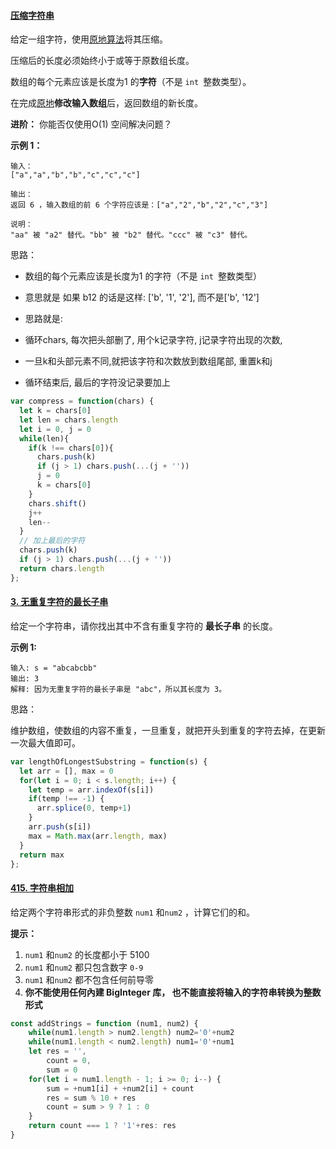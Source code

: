 #### [ 压缩字符串](https://leetcode-cn.com/problems/string-compression/)

给定一组字符，使用[原地算法](https://baike.baidu.com/item/原地算法)将其压缩。

压缩后的长度必须始终小于或等于原数组长度。

数组的每个元素应该是长度为1 的**字符**（不是 `int `整数类型）。

在完成[原地](https://baike.baidu.com/item/原地算法)**修改输入数组**后，返回数组的新长度。

**进阶：**
你能否仅使用O(1) 空间解决问题？

**示例 1：**

```
输入：
["a","a","b","b","c","c","c"]

输出：
返回 6 ，输入数组的前 6 个字符应该是：["a","2","b","2","c","3"]

说明：
"aa" 被 "a2" 替代。"bb" 被 "b2" 替代。"ccc" 被 "c3" 替代。
```

思路：

- 数组的每个元素应该是长度为1 的字符（不是 `int `整数类型）

-  意思就是 如果 b12 的话是这样: ['b', '1', '2'], 而不是['b', '12']
- 思路就是:
-  循环chars, 每次把头部删了, 用个k记录字符, j记录字符出现的次数,
- 一旦k和头部元素不同,就把该字符和次数放到数组尾部, 重置k和j
-  循环结束后, 最后的字符没记录要加上

```js
var compress = function(chars) {
  let k = chars[0]
  let len = chars.length
  let i = 0, j = 0
  while(len){
    if(k !== chars[0]){
      chars.push(k)
      if (j > 1) chars.push(...(j + ''))
      j = 0
      k = chars[0]
    }
    chars.shift()
    j++
    len--
  }
  // 加上最后的字符
  chars.push(k)
  if (j > 1) chars.push(...(j + ''))
  return chars.length
};
```

#### [3. 无重复字符的最长子串](https://leetcode-cn.com/problems/longest-substring-without-repeating-characters/)

给定一个字符串，请你找出其中不含有重复字符的 **最长子串** 的长度。

 

**示例 1:**

```
输入: s = "abcabcbb"
输出: 3 
解释: 因为无重复字符的最长子串是 "abc"，所以其长度为 3。
```

思路：

维护数组，使数组的内容不重复，一旦重复，就把开头到重复的字符去掉，在更新一次最大值即可。

```js
var lengthOfLongestSubstring = function(s) {
  let arr = [], max = 0
  for(let i = 0; i < s.length; i++) {
    let temp = arr.indexOf(s[i])
    if(temp !== -1) {
      arr.splice(0, temp+1)
    }
    arr.push(s[i])
    max = Math.max(arr.length, max)
  }
  return max
};
```

#### [415. 字符串相加](https://leetcode-cn.com/problems/add-strings/)

给定两个字符串形式的非负整数 `num1` 和`num2` ，计算它们的和。



**提示：**

1. `num1` 和`num2` 的长度都小于 5100
2. `num1` 和`num2` 都只包含数字 `0-9`
3. `num1` 和`num2` 都不包含任何前导零
4. **你不能使用任何內建 BigInteger 库， 也不能直接将输入的字符串转换为整数形式**

````js
const addStrings = function (num1, num2) {
    while(num1.length > num2.length) num2='0'+num2
    while(num1.length < num2.length) num1='0'+num1
    let res = '',
        count = 0,
        sum = 0
    for(let i = num1.length - 1; i >= 0; i--) {
        sum = +num1[i] + +num2[i] + count
        res = sum % 10 + res
        count = sum > 9 ? 1 : 0
    }
    return count === 1 ? '1'+res: res
}
````

